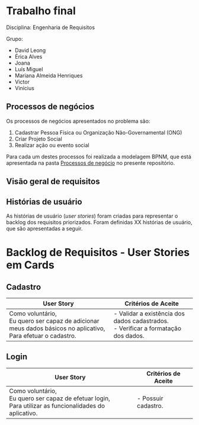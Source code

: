 # Trabalho final

Disciplina: Engenharia de Requisitos

Grupo:
- David Leong
- Érica Alves
- Joana
- Luís Miguel
- Mariana Almeida Henriques
- Victor
- Vinícius


## Processos de negócios
Os processos de negócios apresentados no problema são:
1. Cadastrar Pessoa Física ou Organização Não-Governamental (ONG)
2. Criar Projeto Social
3. Realizar ação ou evento social

Para cada um destes processos foi realizada a modelagem BPNM, que está apresentada na pasta [Processos de negócio](https://github.com/mmhqs/EngRequisitos2024/tree/d46c1e8c4e97c88a7c1d65622497d415330823c7/docs/Processos%20de%20neg%C3%B3cio) no presente repositório.

## Visão geral de requisitos

## Histórias de usuário
As histórias de usuário (*user stories*) foram criadas para representar o backlog dos requisitos priorizados. Foram definidas XX histórias de usuário, que são apresentadas a seguir.

# Backlog de Requisitos - User Stories em Cards

## Cadastro

| **User Story** | **Critérios de Aceite** |
| --- | --- |
| Como voluntário,<br>Eu quero ser capaz de adicionar meus dados básicos no aplicativo,<br>Para efetuar o cadastro. | - Validar a existência dos dados cadastrados.<br>- Verificar a formatação dos dados. |

## Login

| **User Story** | **Critérios de Aceite** |
| --- | --- |
| Como voluntário,<br>Eu quero ser capaz de efetuar login,<br>Para utilizar as funcionalidades do aplicativo. | - Possuir cadastro. |

